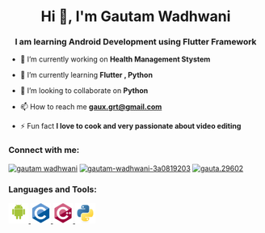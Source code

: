 <h1 align="center">Hi 👋, I'm Gautam Wadhwani</h1>
<h3 align="center">I am learning Android Development using Flutter Framework</h3>

- 🔭 I’m currently working on **Health Management Stystem**

- 🌱 I’m currently learning **Flutter , Python**

- 👯 I’m looking to collaborate on **Python**

- 📫 How to reach me **gaux.grt@gmail.com**

- ⚡ Fun fact **I love to cook and very passionate about video editing**

<h3 align="left">Connect with me:</h3>
<p align="left">
<a href="https://twitter.com/gautam wadhwani" target="blank"><img align="center" src="https://raw.githubusercontent.com/rahuldkjain/github-profile-readme-generator/master/src/images/icons/Social/twitter.svg" alt="gautam wadhwani" height="30" width="40" /></a>
<a href="https://linkedin.com/in/gautam-wadhwani-3a0819203" target="blank"><img align="center" src="https://raw.githubusercontent.com/rahuldkjain/github-profile-readme-generator/master/src/images/icons/Social/linked-in-alt.svg" alt="gautam-wadhwani-3a0819203" height="30" width="40" /></a>
<a href="https://instagram.com/gauta.29602" target="blank"><img align="center" src="https://raw.githubusercontent.com/rahuldkjain/github-profile-readme-generator/master/src/images/icons/Social/instagram.svg" alt="gauta.29602" height="30" width="40" /></a>
</p>

<h3 align="left">Languages and Tools:</h3>
<p align="left"> <a href="https://developer.android.com" target="_blank" rel="noreferrer"> <img src="https://raw.githubusercontent.com/devicons/devicon/master/icons/android/android-original-wordmark.svg" alt="android" width="40" height="40"/> </a> <a href="https://www.cprogramming.com/" target="_blank" rel="noreferrer"> <img src="https://raw.githubusercontent.com/devicons/devicon/master/icons/c/c-original.svg" alt="c" width="40" height="40"/> </a> <a href="https://www.w3schools.com/cpp/" target="_blank" rel="noreferrer"> <img src="https://raw.githubusercontent.com/devicons/devicon/master/icons/cplusplus/cplusplus-original.svg" alt="cplusplus" width="40" height="40"/> </a> <a href="https://www.python.org" target="_blank" rel="noreferrer"> <img src="https://raw.githubusercontent.com/devicons/devicon/master/icons/python/python-original.svg" alt="python" width="40" height="40"/> </a> </p>
